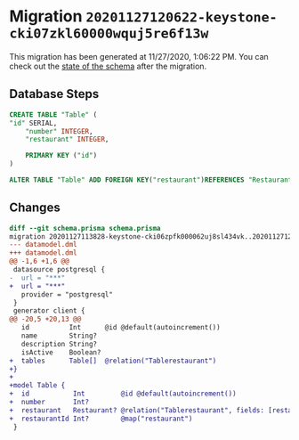 # Migration `20201127120622-keystone-cki07zkl60000wquj5re6f13w`

This migration has been generated at 11/27/2020, 1:06:22 PM.
You can check out the [state of the schema](./schema.prisma) after the migration.

## Database Steps

```sql
CREATE TABLE "Table" (
"id" SERIAL,
    "number" INTEGER,
    "restaurant" INTEGER,

    PRIMARY KEY ("id")
)

ALTER TABLE "Table" ADD FOREIGN KEY("restaurant")REFERENCES "Restaurant"("id") ON DELETE SET NULL ON UPDATE CASCADE
```

## Changes

```diff
diff --git schema.prisma schema.prisma
migration 20201127113828-keystone-cki06zpfk000062uj8sl434vk..20201127120622-keystone-cki07zkl60000wquj5re6f13w
--- datamodel.dml
+++ datamodel.dml
@@ -1,6 +1,6 @@
 datasource postgresql {
-  url = "***"
+  url = "***"
   provider = "postgresql"
 }
 generator client {
@@ -20,5 +20,13 @@
   id          Int      @id @default(autoincrement())
   name        String?
   description String?
   isActive    Boolean?
+  tables      Table[]  @relation("Tablerestaurant")
+}
+
+model Table {
+  id           Int         @id @default(autoincrement())
+  number       Int?
+  restaurant   Restaurant? @relation("Tablerestaurant", fields: [restaurantId], references: [id])
+  restaurantId Int?        @map("restaurant")
 }
```


